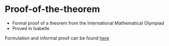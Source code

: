 # Proof-of-the-theorem

- Formal proof of a theorem from the International Mathematical Olympiad
- Proved in Isabelle

Formulation and informal proof can be found [here](https://www.imo-official.org/problems/IMO2013SL.pdf)


